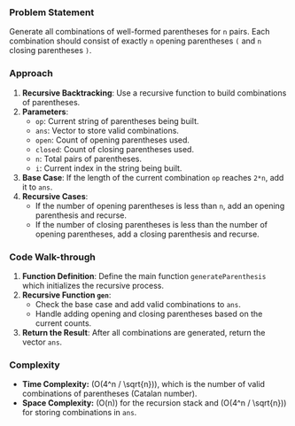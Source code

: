 ### Problem Statement
Generate all combinations of well-formed parentheses for `n` pairs. Each combination should consist of exactly `n` opening parentheses `(` and `n` closing parentheses `)`.

### Approach
1. **Recursive Backtracking**: Use a recursive function to build combinations of parentheses.
2. **Parameters**:
   - `op`: Current string of parentheses being built.
   - `ans`: Vector to store valid combinations.
   - `open`: Count of opening parentheses used.
   - `closed`: Count of closing parentheses used.
   - `n`: Total pairs of parentheses.
   - `i`: Current index in the string being built.
3. **Base Case**: If the length of the current combination `op` reaches `2*n`, add it to `ans`.
4. **Recursive Cases**:
   - If the number of opening parentheses is less than `n`, add an opening parenthesis and recurse.
   - If the number of closing parentheses is less than the number of opening parentheses, add a closing parenthesis and recurse.

### Code Walk-through
1. **Function Definition**: Define the main function `generateParenthesis` which initializes the recursive process.
2. **Recursive Function `gen`**:
   - Check the base case and add valid combinations to `ans`.
   - Handle adding opening and closing parentheses based on the current counts.
3. **Return the Result**: After all combinations are generated, return the vector `ans`.

### Complexity
- **Time Complexity:** \(O(4^n / \sqrt{n})\), which is the number of valid combinations of parentheses (Catalan number).
- **Space Complexity:** \(O(n)\) for the recursion stack and \(O(4^n / \sqrt{n})\) for storing combinations in `ans`.
